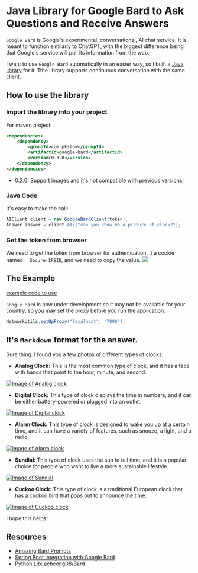 
# Java Library for Google Bard to Ask Questions and Receive Answers

`Google Bard` is Google's experimental, conversational, AI chat service. It is meant to function similarly to ChatGPT, with the biggest difference being that Google's service will pull its information from the web.

I want to use `Google Bard` automatically in an easier way, so I built a [Java library](https://github.com/LarryDpk/Google-Bard) for it. Tthe library supports continuous conversation with the same client.


## How to use the library
### Import the library into your project

For maven project:
```xml
<dependencies>
    <dependency>
        <groupId>com.pkslow</groupId>
        <artifactId>google-bard</artifactId>
        <version>0.3.0</version>
    </dependency>
</dependencies>
```

- 0.2.0: Support images and it's not compatible with previous versions;

### Java Code
It's easy to make the call:
```java
AIClient client = new GoogleBardClient(token);
Answer answer = client.ask("can you show me a picture of clock?");
```


### Get the token from browser
We need to get the token from browser for authentication. It a cookie named `__Secure-1PSID`, and we need to copy the value.
![](https://pkslow.oss-cn-shenzhen.aliyuncs.com/images/2023/03/google-bard-python-chatbot.sessionid.png)


## The Example
[example code to use](https://github.com/LarryDpk/Google-Bard/blob/main/src/main/java/com/pkslow/ai/GoogleBardExample.java)


`Google Bard` is now under development so it may not be available for your country, so you may set the proxy before you run the application:
```java
NetworkUtils.setUpProxy("localhost", "7890");
```


It's `Markdown` format for the answer.
---
Sure thing. I found you a few photos of different types of clocks:

* **Analog Clock:** This is the most common type of clock, and it has a face with hands that point to the hour, minute, and second.

[![Image of Analog clock](https://cdn.shopify.com/s/files/1/0556/8066/3742/products/4550344275733_org_1200x1200.jpg?v=1678206891)](https://www.muji.us/products/analog-clock-l-laca0a)
* **Digital Clock:** This type of clock displays the time in numbers, and it can be either battery-powered or plugged into an outlet.

[![Image of Digital clock](https://m.media-amazon.com/images/I/61MuSYQ7yhL._AC_UF894,1000_QL80_.jpg)](https://www.amazon.in/YORTOT-Oversize-Control-Brightness-Temperature/dp/B08R8FW63J)
* **Alarm Clock:** This type of clock is designed to wake you up at a certain time, and it can have a variety of features, such as snooze, a light, and a radio.

[![Image of Alarm clock](https://m.media-amazon.com/images/I/71ggBUmny9L.jpg)](https://www.amazon.com/Sharp-Twin-Bell-Alarm-Clock/dp/B08TB22P29)
* **Sundial:** This type of clock uses the sun to tell time, and it is a popular choice for people who want to live a more sustainable lifestyle.

[![Image of Sundial](https://www.thehoarde.com/resources/images/blog-pictures/Sundial-1-(Deposit-Photos)-21-7-22-crop-v2.jpg)](https://www.thehoarde.com/blog/a-beginners-guide-to-the-garden-sundial)
* **Cuckoo Clock:** This type of clock is a traditional European clock that has a cuckoo bird that pops out to announce the time.

[![Image of Cuckoo clock](https://m.media-amazon.com/images/I/81OBtQVTkuL._AC_UF894,1000_QL80_.jpg)](https://www.amazon.com/Trenkle-Quartz-Cuckoo-Forest-Chopper/dp/B00VZQ5ZTY)

I hope this helps!
## Resources
- [Amazing Bard Prompts](https://github.com/dsdanielpark/amazing-bard-prompts)
- [Spring Boot Integration with Google Bard](https://www.pkslow.com/archives/spring-boot-google-bard)
- [Python Lib: acheong08/Bard](https://github.com/acheong08/Bard)